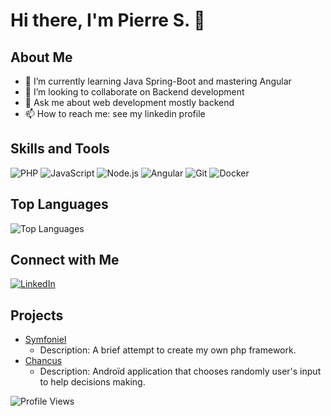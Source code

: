 # Hi there, I'm Pierre S. 👋

## About Me

- 🌱 I’m currently learning Java Spring-Boot and mastering Angular
- 👯 I’m looking to collaborate on Backend development
- 💬 Ask me about web development mostly backend
- 📫 How to reach me: see my linkedin profile

## Skills and Tools

![PHP](https://img.shields.io/badge/PHP-Laravel-yellow)
![JavaScript](https://img.shields.io/badge/JavaScript-ES6+-yellow)
![Node.js](https://img.shields.io/badge/Node.js-339933?logo=node.js&logoColor=white)
![Angular](https://img.shields.io/badge/AngularJS-Angular-61DAFB?logo=angular&logoColor=white)
![Git](https://img.shields.io/badge/Git-F05032?logo=git&logoColor=white)
![Docker](https://img.shields.io/badge/Docker-2496ED?logo=docker&logoColor=white)


## Top Languages

![Top Languages](https://github-readme-stats.vercel.app/api/top-langs/?username=Sporard&layout=compact&theme=radical)

## Connect with Me

[![LinkedIn](https://img.shields.io/badge/LinkedIn-0077B5?logo=linkedin&logoColor=white)](https://linkedin.com/in/pierre-sabard)


## Projects

- [Symfoniel]([https://github.com/Sporard/Project1](https://github.com/Sporard/symfoniel))
  - Description: A brief attempt to create my own php framework.
- [Chancus]([https://github.com/Sporard/Project2](https://github.com/Sporard/Chancus))
  - Description: Androïd application that chooses randomly user's input to help decisions making.

![Profile Views](https://komarev.com/ghpvc/?username=Sporard&color=brightgreen)
